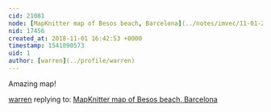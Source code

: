 ```yaml
---
cid: 21081
node: [MapKnitter map of Besos beach, Barcelona](../notes/imvec/11-01-2018/mapknitter-map-of-besos-beach-barcelona)
nid: 17456
created_at: 2018-11-01 16:42:53 +0000
timestamp: 1541090573
uid: 1
author: [warren](../profile/warren)
---
```


Amazing map!

[warren](../profile/warren) replying to: [MapKnitter map of Besos beach, Barcelona](../notes/imvec/11-01-2018/mapknitter-map-of-besos-beach-barcelona)

